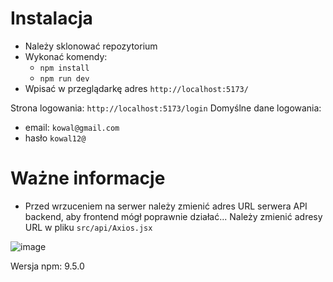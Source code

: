# Instalacja
- Należy sklonować repozytorium
- Wykonać komendy:
  - `npm install`
  - `npm run dev`
- Wpisać w przeglądarkę adres `http://localhost:5173/`

Strona logowania: `http://localhost:5173/login`
Domyślne dane logowania:
  - email: `kowal@gmail.com`
  - hasło `kowal12@`

# Ważne informacje
- Przed wrzuceniem na serwer należy zmienić adres URL serwera API backend, aby frontend mógł poprawnie działać... Należy zmienić adresy URL w pliku `src/api/Axios.jsx` 
  
 ![image](https://github.com/dbirak/product_catalog_frontend/assets/41111309/2a521f72-9ad8-44ae-8473-39c48e40162d)
 
Wersja npm: 9.5.0
